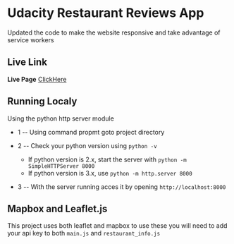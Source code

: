 # Udacity Restaurant Reviews App
Updated the code to make the website responsive and take advantage of service workers

## Live Link
**Live Page** [ClickHere](https://theelementmaker.github.io/Udacity-Restaurant-Reviews-App/)

## Running Localy
Using the python http server module

* 1 -- Using command propmt goto project directory

* 2 -- Check your python version using `python -v`
    - If python version is 2.x, start the server with `python -m SimpleHTTPServer 8000`
    - If python version is 3.x, use `python -m http.server 8000`

* 3 -- With the server running acces it by opening `http://localhost:8000`

## Mapbox and Leaflet.js

This project uses both leaflet and mapbox to use these you will need to add your api key to both `main.js` and `restaurant_info.js`